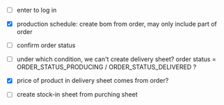 - [ ] enter to log in
- [x] production schedule: create bom from order, may only include part of order
- [ ] confirm order status
- [ ] under which condition, we can't create delivery sheet? order status = ORDER_STATUS_PRODUCING / ORDER_STATUS_DELIVERED ?
- [x] price of product in delivery sheet comes from order?

- [ ] create stock-in sheet from purching sheet